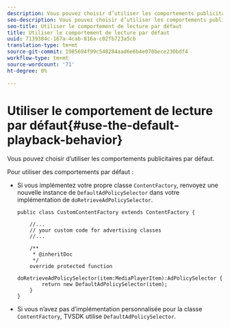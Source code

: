 ```yaml
---
description: Vous pouvez choisir d’utiliser les comportements publicitaires par défaut.
seo-description: Vous pouvez choisir d’utiliser les comportements publicitaires par défaut.
seo-title: Utiliser le comportement de lecture par défaut
title: Utiliser le comportement de lecture par défaut
uuid: 7139384c-167a-4cab-816a-c02fb723a5cb
translation-type: tm+mt
source-git-commit: 1985694f99c548284aad6e6b4e070bece230bdf4
workflow-type: tm+mt
source-wordcount: '71'
ht-degree: 0%

---
```



# Utiliser le comportement de lecture par défaut{#use-the-default-playback-behavior}

Vous pouvez choisir d’utiliser les comportements publicitaires par défaut.

Pour utiliser des comportements par défaut :

* Si vous implémentez votre propre classe `ContentFactory`, renvoyez une nouvelle instance de `DefaultAdPolicySelector` dans votre implémentation de `doRetrieveAdPolicySelector`.

   ```
   public class CustomContentFactory extends ContentFactory { 
   
       //... 
       // your custom code for advertising classes 
       //... 
   
       /** 
        * @inheritDoc 
        */ 
       override protected function  
         doRetrieveAdPolicySelector(item:MediaPlayerItem):AdPolicySelector { 
           return new DefaultAdPolicySelector(item); 
       } 
   }
   ```

* Si vous n’avez pas d’implémentation personnalisée pour la classe `ContentFactory`, TVSDK utilise `DefaultAdPolicySelector`.